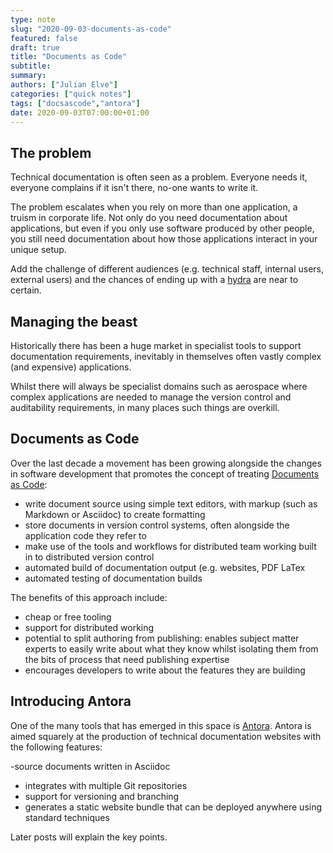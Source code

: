 ```yaml
---
type: note
slug: "2020-09-03-documents-as-code"
featured: false
draft: true
title: "Documents as Code"
subtitle: 
summary: 
authors: ["Julian Elve"]
categories: ["quick notes"]
tags: ["docsascode","antora"]
date: 2020-09-03T07:00:00+01:00
---
```


##  The problem

Technical documentation is often seen as a problem. Everyone needs it, everyone complains if it isn't there, no-one wants to write it.

The problem escalates when you rely on more than one application, a truism in corporate life. Not only do you need documentation about applications, but even if you only use software produced by other people, you still need documentation about how those applications interact in your unique setup.

Add the challenge of different audiences (e.g. technical staff, internal users, external users) and the chances of ending up with a [hydra](https://en.m.wikipedia.org/wiki/Lernaean_Hydra) are near to certain.

## Managing the beast

Historically there has been a huge market in specialist tools to support documentation requirements, inevitably in themselves often vastly complex (and expensive) applications.

Whilst there will always be specialist domains such as aerospace where complex applications are needed to manage the version control and auditability requirements, in many places such things are overkill.

## Documents as Code

Over the last decade a movement has been growing alongside the changes in software development that promotes the concept of treating [Documents as Code](https://www.writethedocs.org/guide/docs-as-code/):

- write document source using simple text editors, with markup (such as Markdown or Asciidoc) to create formatting
- store documents in version control systems, often alongside the application code they refer to
- make use of the tools and workflows for distributed team working built in to distributed version control
- automated build of documentation output (e.g. websites, PDF LaTex
- automated testing of documentation builds

The benefits of this approach include:

- cheap or free tooling
- support for distributed working 
- potential to split authoring from publishing: enables subject matter experts to easily write about what they know whilst isolating them from the bits of process that need publishing expertise
- encourages developers to write about the features they are building 

## Introducing Antora

One of the many tools that has emerged in this space is [Antora](https://antora.org). Antora is aimed squarely at the production of technical documentation websites with the following features:

 -source documents written in Asciidoc 
- integrates with multiple Git repositories 
- support for versioning and branching
- generates a static website bundle that can be deployed anywhere using standard techniques

Later posts  will explain the key points.